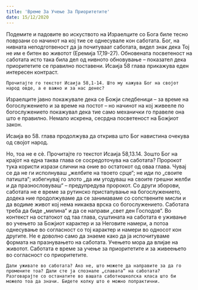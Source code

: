 ```yaml
---
title: 'Време За Учење За Приоритетите'
date: 15/12/2020
---
```


Подемите и падовите во искуството на Израелците со Бога биле тесно поврзани со начинот на кој тие се однесувале кон саботата. Бог, на нивната неподготвеност да ја почитуваат саботата, видел знак дека Тој не им е битен во животот (Еремија 17,19-27). Обновената посветеност на саботата исто така била дел од нивното обновување – показател дека приоритетите се правилно поставени. Исаија 58 глава прикажува еден интересен контраст.

`Прочитајте го текстот Исаија 58,1-14. Што му кажува Бог на својот народ овде, а е важно и за нас денес?`

Израелците јавно покажувале дека се Божји следбеници – за време на богослужението и за време на постот – но начинот на кој живееле по богослужението покажувал дека тие само механички го правеле она што е правилно. Немало искрена, сесрдна посветеност на Божјиот закон.

Исаија во 58. глава продолжува да открива што Бог навистина очекува од својот народ.

Но, тоа не е сѐ. Прочитајте го текстот Исаија 58,13.14. Зошто Бог на крајот на една таква глава се сосредоточува на саботата? Пророкот тука користи изрази слични на оние во остатокот од оваа глава. Чувај се да не ги исполнуваш „желбите на твоето срце“; не иди по „своите патишта“; избегнувај го злото „да им угодуваш на своите грешни желби и да празнословуваш“ – предупредува пророкот. Со други зборови, саботата не е време за рутинско пристапување на богослужението, додека ние продолжуваме да се занимаваме со сопствените мисли и да водиме живот кој нема никаква врска со богослужението. Саботата треба да биде „милина“ и да се направи „свет ден Господов“. Во контекст на остатокот од таа глава, суштината на саботата е уживање во учењето за Божјиот карактер и за Неговите намери, а потоа однесување во согласност со тој карактер и намери во односот кон другите. Не е доволно само да знаеме како да ја испочитуваме формата на празнувањето на саботата. Учењето мора да влијае на животот. Саботата е време за учење за приоритетите и за живеењето во согласност со приоритетите.

`Дали уживате во саботата? Ако не, што можете да направите за да го промените тоа? Дали сте ја спознале „славата“ на саботата? Разговарајте со останатите во вашата саботношколска класа што би можело тоа да значи. Бидете колку што е можно попрактични.`